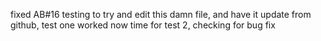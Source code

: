 fixed AB#16
testing to try and edit this damn file, and have it update from github, test one worked
now time for test 2, checking for bug fix 
